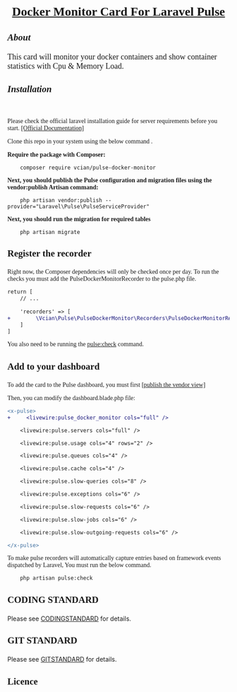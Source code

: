 <link rel="stylesheet" href="https://cdnjs.cloudflare.com/ajax/libs/font-awesome/5.15.3/css/all.min.css">
<link rel="stylesheet" type="text/css" href="https://cdn.example.com/font/font.css">


<h1 align="center" style="font-family: 'CustomFont';"><u>Docker Monitor Card For Laravel Pulse</u></h1>

## <p style="font-family: 'CustomFont';">_About_</p>

<p style="font-family: 'CustomFont'; font-size: 18px">This card will monitor your docker containers and show container statistics with Cpu & Memory Load.</p>

## <p style="font-family: 'CustomFont';"><i class="fas fa-cog"></i> _Installation_</p>
<br>
<p style="font-family: 'CustomFont';"> Please check the official laravel installation guide for server requirements before you start. <a href="https://laravel.com/docs/10.x/pulse">[Official Documentation]</a></p>

<p style="font-family: 'CustomFont';">Clone this repo in your system using the below command .</p>

<p style="font-family: 'CustomFont';"><b>Require the package with Composer:

</b></p>

```shell
    composer require vcian/pulse-docker-monitor
```
    
<p style="font-family: 'CustomFont';"><b>Next, you should publish the Pulse configuration and migration files using the vendor:publish Artisan command:</b></p>

```shell
    php artisan vendor:publish --provider="Laravel\Pulse\PulseServiceProvider"
```

<p style="font-family: 'CustomFont';"><b>Next, you should run the migration for required tables</b></p>

```shell
    php artisan migrate
```

## <p style="font-family: 'CustomFont';">Register the recorder</p>

<p style="font-family: 'CustomFont';">Right now, the Composer dependencies will only be checked once per day. To run the checks you must add the PulseDockerMonitorRecorder to the pulse.php file.</p>


```diff
return [
    // ...
    
    'recorders' => [
+        \Vcian\Pulse\PulseDockerMonitor\Recorders\PulseDockerMonitorRecorder::class => [],
    ]
]
```

<p style="font-family: 'CustomFont';"> You also need to be running the <a href="https://laravel.com/docs/10.x/pulse#dashboard-cards">pulse:check</a> command.</p>

## <p style="font-family: 'CustomFont';">Add to your dashboard</p>

<p style="font-family: 'CustomFont';">To add the card to the Pulse dashboard, you must first <a href="https://laravel.com/docs/10.x/pulse#dashboard-customization"> [publish the vendor view] </a></p>

<p style="font-family: 'CustomFont';">Then, you can modify the dashboard.blade.php file: </p>

```diff
<x-pulse>
+     <livewire:pulse_docker_monitor cols="full" />

    <livewire:pulse.servers cols="full" />

    <livewire:pulse.usage cols="4" rows="2" />

    <livewire:pulse.queues cols="4" />

    <livewire:pulse.cache cols="4" />

    <livewire:pulse.slow-queries cols="8" />

    <livewire:pulse.exceptions cols="6" />

    <livewire:pulse.slow-requests cols="6" />

    <livewire:pulse.slow-jobs cols="6" />

    <livewire:pulse.slow-outgoing-requests cols="6" />

</x-pulse>
```

<p style="font-family: 'CustomFont';">To make pulse recorders will automatically capture entries based on framework events dispatched by Laravel, You must run the below command.</p>

```shell
    php artisan pulse:check
```

## <p style="font-family: 'CustomFont';">CODING STANDARD</p>

Please see [CODINGSTANDARD](CODINGSTANDARD.md) for details.

## <p style="font-family: 'CustomFont';">GIT STANDARD</p>

Please see [GITSTANDARD](GITSTANDARD.md) for details.

## <p style="font-family: 'CustomFont';">Licence</p>

